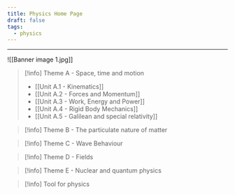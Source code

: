 ```yaml
---
title: Physics Home Page
draft: false
tags:
  - physics
---
```

---

![[Banner image 1.jpg]]

>[!info] Theme A - Space, time and motion
> - [[Unit A.1 - Kinematics]]
> - [[Unit A.2 - Forces and Momentum]]
> - [[Unit A.3 - Work, Energy and Power]]
> - [[Unit A.4 - Rigid Body Mechanics]]
> - [[Unit A.5 - Galilean and special relativity]]

>[!info] Theme B - The particulate nature of matter

>[!info] Theme C - Wave Behaviour

>[!info] Theme D - Fields

>[!info] Theme E - Nuclear and quantum physics

>[!info] Tool for physics
>

